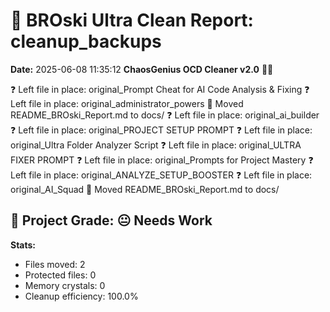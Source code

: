 # 🧹 BROski Ultra Clean Report: cleanup_backups
**Date:** 2025-06-08 11:35:12
**ChaosGenius OCD Cleaner v2.0** 🧠💜

❓ Left file in place: original_Prompt Cheat for AI Code Analysis & Fixing
❓ Left file in place: original_administrator_powers
📁 Moved README_BROski_Report.md to docs/
❓ Left file in place: original_ai_builder
❓ Left file in place: original_PROJECT SETUP PROMPT
❓ Left file in place: original_Ultra Folder Analyzer Script
❓ Left file in place: original_ULTRA FIXER PROMPT
❓ Left file in place: original_Prompts for Project Mastery
❓ Left file in place: original_ANALYZE_SETUP_BOOSTER
❓ Left file in place: original_AI_Squad
📁 Moved README_BROski_Report.md to docs/

## 🧠 Project Grade: 😐 Needs Work
**Stats:**
- Files moved: 2
- Protected files: 0
- Memory crystals: 0
- Cleanup efficiency: 100.0%